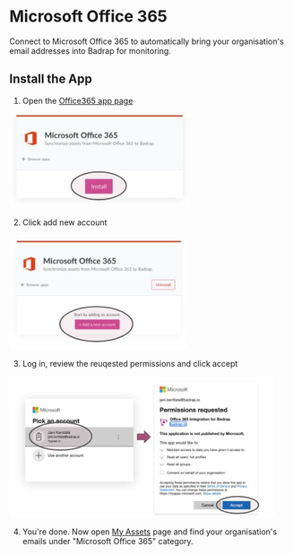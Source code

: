 # Microsoft Office 365

Connect to Microsoft Office 365 to automatically bring your organisation's email addresses into Badrap for monitoring.

## Install the App

1. Open the [Office365 app page](https://badrap.io/apps/office365)

![O365 Install](./o365-install.jpg)

2. Click add new account

![Add Account](./o365-add-account.jpg)

3. Log in, review the reuqested permissions and click accept

![Log In](./o365-login.jpg)

4. You're done. Now open [My Assets](https://badrap.io/assets) page and find your organisation's emails under "Microsoft Office 365" category.